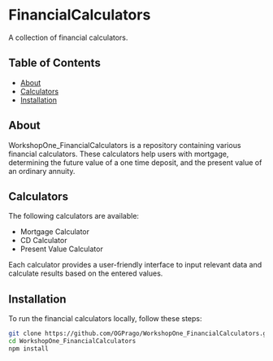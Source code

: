 # FinancialCalculators

A collection of financial calculators.

## Table of Contents
- [About](#about)
- [Calculators](#calculators)
- [Installation](#installation)

## About

WorkshopOne_FinancialCalculators is a repository containing various financial calculators. These calculators help users with mortgage, determining the future value of a one time deposit, and the present value of an ordinary annuity.

## Calculators

The following calculators are available:

- Mortgage Calculator
- CD Calculator
- Present Value Calculator

Each calculator provides a user-friendly interface to input relevant data and calculate results based on the entered values.

## Installation

To run the financial calculators locally, follow these steps:

```bash
git clone https://github.com/OGPrago/WorkshopOne_FinancialCalculators.git
cd WorkshopOne_FinancialCalculators
npm install
